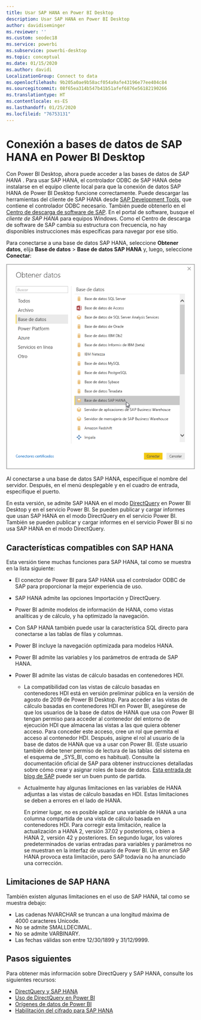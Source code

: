 ```yaml
---
title: Usar SAP HANA en Power BI Desktop
description: Usar SAP HANA en Power BI Desktop
author: davidiseminger
ms.reviewer: ''
ms.custom: seodec18
ms.service: powerbi
ms.subservice: powerbi-desktop
ms.topic: conceptual
ms.date: 01/15/2020
ms.author: davidi
LocalizationGroup: Connect to data
ms.openlocfilehash: 9b205a0ae9b58acf054a9afe43196e77ee404c84
ms.sourcegitcommit: 08f65ea314b547b41b51afef6876e56182190266
ms.translationtype: HT
ms.contentlocale: es-ES
ms.lasthandoff: 01/25/2020
ms.locfileid: "76753131"
---
```

# <a name="connect-to-sap-hana-databases-in-power-bi-desktop"></a>Conexión a bases de datos de SAP HANA en Power BI Desktop

Con Power BI Desktop, ahora puede acceder a las bases de datos de *SAP HANA* . Para usar SAP HANA, el controlador ODBC de SAP HANA debe instalarse en el equipo cliente local para que la conexión de datos SAP HANA de Power BI Desktop funcione correctamente. Puede descargar las herramientas del cliente de SAP HANA desde [SAP Development Tools](https://tools.hana.ondemand.com/#hanatools), que contiene el controlador ODBC necesario. También puede obtenerlo en el [Centro de descarga de software de SAP](https://support.sap.com/en/my-support/software-downloads.html). En el portal de software, busque el *cliente de SAP HANA* para equipos Windows. Como el Centro de descarga de software de SAP cambia su estructura con frecuencia, no hay disponibles instrucciones más específicas para navegar por ese sitio.

Para conectarse a una base de datos SAP HANA, seleccione **Obtener datos**, elija **Base de datos** > **Base de datos SAP HANA** y, luego, seleccione **Conectar**:

![Base de datos SAP HANA, cuadro de diálogo Obtener datos, Power BI Desktop](media/desktop-sap-hana/sap-hana-1.png)

Al conectarse a una base de datos SAP HANA, especifique el nombre del servidor. Después, en el menú desplegable y en el cuadro de entrada, especifique el puerto.

En esta versión, se admite SAP HANA en el modo [DirectQuery](desktop-directquery-sap-hana.md) en Power BI Desktop y en el servicio Power BI. Se pueden publicar y cargar informes que usan SAP HANA en el modo DirectQuery en el servicio Power BI. También se pueden publicar y cargar informes en el servicio Power BI si no usa SAP HANA en el modo DirectQuery.

## <a name="supported-features-for-sap-hana"></a>Características compatibles con SAP HANA

Esta versión tiene muchas funciones para SAP HANA, tal como se muestra en la lista siguiente:

* El conector de Power BI para SAP HANA usa el controlador ODBC de SAP para proporcionar la mejor experiencia de uso.

* SAP HANA admite las opciones Importación y DirectQuery.

* Power BI admite modelos de información de HANA, como vistas analíticas y de cálculo, y ha optimizado la navegación.

* Con SAP HANA también puede usar la característica SQL directo para conectarse a las tablas de filas y columnas.

* Power BI incluye la navegación optimizada para modelos HANA.

* Power BI admite las variables y los parámetros de entrada de SAP HANA.

* Power BI admite las vistas de cálculo basadas en contenedores HDI.

  * La compatibilidad con las vistas de cálculo basadas en contenedores HDI está en versión preliminar pública en la versión de agosto de 2019 de Power BI Desktop. Para acceder a las vistas de cálculo basadas en contenedores HDI en Power BI, asegúrese de que los usuarios de la base de datos de HANA que usa con Power BI tengan permiso para acceder al contenedor del entorno de ejecución HDI que almacena las vistas a las que quiera obtener acceso. Para conceder este acceso, cree un rol que permita el acceso al contenedor HDI. Después, asigne el rol al usuario de la base de datos de HANA que va a usar con Power BI. (Este usuario también debe tener permiso de lectura de las tablas del sistema en el esquema de \_SYS\_BI, como es habitual). Consulte la documentación oficial de SAP para obtener instrucciones detalladas sobre cómo crear y asignar roles de base de datos. [Esta entrada de blog de SAP](https://blogs.sap.com/2018/01/24/the-easy-way-to-make-your-hdi-container-accessible-to-a-classic-database-user/) puede ser un buen punto de partida.

  * Actualmente hay algunas limitaciones en las variables de HANA adjuntas a las vistas de cálculo basadas en HDI. Estas limitaciones se deben a errores en el lado de HANA.
  
    En primer lugar, no es posible aplicar una variable de HANA a una columna compartida de una vista de cálculo basada en contenedores HDI. Para corregir esta limitación, realice la actualización a HANA 2, versión 37.02 y posteriores, o bien a HANA 2, versión 42 y posteriores. En segundo lugar, los valores predeterminados de varias entradas para variables y parámetros no se muestran en la interfaz de usuario de Power BI. Un error en SAP HANA provoca esta limitación, pero SAP todavía no ha anunciado una corrección.

## <a name="limitations-of-sap-hana"></a>Limitaciones de SAP HANA

También existen algunas limitaciones en el uso de SAP HANA, tal como se muestra debajo:

* Las cadenas NVARCHAR se truncan a una longitud máxima de 4000 caracteres Unicode.
* No se admite SMALLDECIMAL.
* No se admite VARBINARY.
* Las fechas válidas son entre 12/30/1899 y 31/12/9999.

## <a name="next-steps"></a>Pasos siguientes

Para obtener más información sobre DirectQuery y SAP HANA, consulte los siguientes recursos:

* [DirectQuery y SAP HANA](desktop-directquery-sap-hana.md)
* [Uso de DirectQuery en Power BI](desktop-directquery-about.md)
* [Orígenes de datos de Power BI](power-bi-data-sources.md)
* [Habilitación del cifrado para SAP HANA](desktop-sap-hana-encryption.md)
